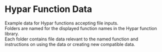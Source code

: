 # Hypar Function Data
Example data for Hypar functions accepting file inputs.  
Folders are named for the displayed function names in the Hypar function library.  
Each folder contains file data relevant to the named function and instructions on using the data or creating new compatible data.
